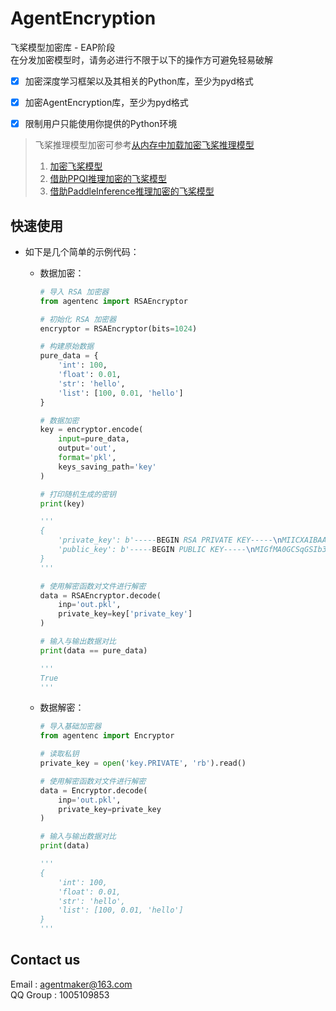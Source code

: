 # AgentEncryption
飞桨模型加密库 - EAP阶段  
在分发加密模型时，请务必进行不限于以下的操作方可避免轻易破解    
- [x] 加密深度学习框架以及其相关的Python库，至少为pyd格式
- [x] 加密AgentEncryption库，至少为pyd格式
- [x] 限制用户只能使用你提供的Python环境



> 飞桨推理模型加密可参考[从内存中加载加密飞桨推理模型](./example/paddlepaddle)
> 1. [加密飞桨模型](./example/paddlepaddle/make_model.py)
> 2. [借助PPQI推理加密的飞桨模型](./example/paddlepaddle/test_model_ppqi.py)
> 3. [借助PaddleInference推理加密的飞桨模型](./example/paddlepaddle/test_model_paddleinference.py)

## 快速使用
* 如下是几个简单的示例代码：
    * 数据加密：

        ```python
        # 导入 RSA 加密器
        from agentenc import RSAEncryptor

        # 初始化 RSA 加密器
        encryptor = RSAEncryptor(bits=1024)

        # 构建原始数据
        pure_data = {
            'int': 100,
            'float': 0.01,
            'str': 'hello',
            'list': [100, 0.01, 'hello']
        }

        # 数据加密
        key = encryptor.encode(
            input=pure_data, 
            output='out', 
            format='pkl', 
            keys_saving_path='key'
        )

        # 打印随机生成的密钥
        print(key) 

        '''
        {
            'private_key': b'-----BEGIN RSA PRIVATE KEY-----\nMIICXAIBAAKBgQDQq3mzdfDYjg8ool1Jl5WrmFAkJWarokIQAzq/3wT+cbNUy/zv\nqxHCn7bYsifvx5nLnfCL7cm3BVygnB4clP8p6EAlO8KcocC/6WfCyTW5gw23z5Tc\ntzSzAERtNTGwDst3RAnEDeJ2crNi/xSs2Wa6k1bNkxNFUehEd4ExpYFwLQIDAQAB\nAoGAWmYG9aOBANfeIkzgnBqSyQFVqqsXRQConPZBM9EigTZxqakrfQq/yXBWjp7z\npTFz452bEYukqOimPaAUfW5g8ZYxndN2G1ctWMPg3KrJ++7FYFJJhJ223IOmSmB4\nKf2FyVjBNUTzKchBdxHcLqAQX1DNXnWrJ5cWc2pS0olz+BMCQQDTZ8hqIT1UPclk\noPTX6gC+874D+GNa5r4CsMMiUZNrN7hCXEwZJ+3kR14vcJkDd2QVg8cR6VSxP9Vg\nBg5XuD2jAkEA/K/3mtKMDhX5HjNUfoBzLBSJreAVMOcGGrLCLFob+8t64456SQ8I\nOKABsocpKaRp+s3loi6obGoRwIQ5PBTX7wJBAMp60pfj8kunSidZimjqtYAvEEXZ\nN8Au1Lra9mr+WwYMPi1BHZnShqVoPauOWt/ZEEETEC31n6qNCx+HbWFTE6UCQEfF\n16ezPDLYDO2GGO7hn1Ua9ExeBMbiJ/q3Ya3lXmNz1ZEDLDrKOUSUNkc2WvvIBo5F\no38gj5hTvH0ZUYR+SyMCQEnnTVZXhtU7jtyOfEXsTqUtZIVo01sJ5SoekGrnZ0Ht\n8PxyjyOc5IFWieKGUfZQ3ZdKDm95dvAyKpkDa8tqMCM=\n-----END RSA PRIVATE KEY-----', 
            'public_key': b'-----BEGIN PUBLIC KEY-----\nMIGfMA0GCSqGSIb3DQEBAQUAA4GNADCBiQKBgQDQq3mzdfDYjg8ool1Jl5WrmFAk\nJWarokIQAzq/3wT+cbNUy/zvqxHCn7bYsifvx5nLnfCL7cm3BVygnB4clP8p6EAl\nO8KcocC/6WfCyTW5gw23z5TctzSzAERtNTGwDst3RAnEDeJ2crNi/xSs2Wa6k1bN\nkxNFUehEd4ExpYFwLQIDAQAB\n-----END PUBLIC KEY-----'
        }
        '''

        # 使用解密函数对文件进行解密
        data = RSAEncryptor.decode(
            inp='out.pkl', 
            private_key=key['private_key']
        )

        # 输入与输出数据对比
        print(data == pure_data) 
        
        '''
        True
        '''
        ```

    * 数据解密：

        ```python
        # 导入基础加密器
        from agentenc import Encryptor

        # 读取私钥
        private_key = open('key.PRIVATE', 'rb').read() 
        
        # 使用解密函数对文件进行解密
        data = Encryptor.decode(
            inp='out.pkl', 
            private_key=private_key
        )

        # 输入与输出数据对比
        print(data)

        '''
        {
            'int': 100, 
            'float': 0.01, 
            'str': 'hello', 
            'list': [100, 0.01, 'hello']
        }
        '''
        ```

## Contact us
Email : [agentmaker@163.com]()<br>
QQ Group : 1005109853
